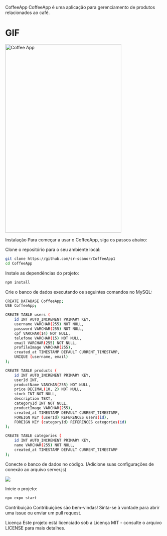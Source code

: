 CoffeeApp
CoffeeApp é uma aplicação para gerenciamento de produtos relacionados ao café.

# GIF

<img src="gif.gif" alt="Coffee App" width="370" height="600">


Instalação
Para começar a usar o CoffeeApp, siga os passos abaixo:

Clone o repositório para o seu ambiente local:
```bash
git clone https://github.com/sr-scanor/CoffeeApp1
cd CoffeeApp
````
Instale as dependências do projeto:
````bash
npm install

````
Crie o banco de dados executando os seguintes comandos no MySQL:
````bash
CREATE DATABASE CoffeeApp;
USE CoffeeApp;

CREATE TABLE users (
    id INT AUTO_INCREMENT PRIMARY KEY,
    username VARCHAR(255) NOT NULL,
    password VARCHAR(255) NOT NULL,
    cpf VARCHAR(14) NOT NULL,
    telefone VARCHAR(15) NOT NULL,
    email VARCHAR(255) NOT NULL,
    profileImage VARCHAR(255),
    created_at TIMESTAMP DEFAULT CURRENT_TIMESTAMP,
    UNIQUE (username, email)
);

CREATE TABLE products (
    id INT AUTO_INCREMENT PRIMARY KEY,
    userId INT,
    productName VARCHAR(255) NOT NULL,
    price DECIMAL(10, 2) NOT NULL,
    stock INT NOT NULL,
    description TEXT,
    categoryId INT NOT NULL,
    productImage VARCHAR(255),
    created_at TIMESTAMP DEFAULT CURRENT_TIMESTAMP,
    FOREIGN KEY (userId) REFERENCES users(id),
    FOREIGN KEY (categoryId) REFERENCES categories(id)
);

CREATE TABLE categories (
    id INT AUTO_INCREMENT PRIMARY KEY,
    name VARCHAR(255) NOT NULL,
    created_at TIMESTAMP DEFAULT CURRENT_TIMESTAMP
);
````
Conecte o banco de dados no código. (Adicione suas configurações de conexão ao arquivo server.js)

![](conectandobancodedados.png)

Inicie o projeto:
````bash
npx expo start
````

Contribuição
Contribuições são bem-vindas! Sinta-se à vontade para abrir uma issue ou enviar um pull request.

Licença
Este projeto está licenciado sob a Licença MIT - consulte o arquivo LICENSE para mais detalhes.



